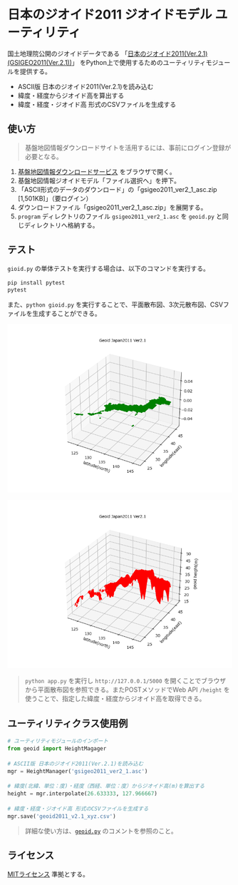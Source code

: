 # 日本のジオイド2011 ジオイドモデル ユーティリティ

国土地理院公開のジオイドデータである
「[日本のジオイド2011(Ver.2.1) (GSIGEO2011(Ver.2.1))](https://www.gsi.go.jp/buturisokuchi/grageo_geoidseika.html)」 
をPython上で使用するためのユーティリティモジュールを提供する。

- ASCII版 日本のジオイド2011(Ver.2.1)を読み込む
- 緯度・経度からジオイド高を算出する
- 緯度・経度・ジオイド高 形式のCSVファイルを生成する

## 使い方

> 基盤地図情報ダウンロードサイトを活用するには、事前にログイン登録が必要となる。

1. [基盤地図情報ダウンロードサービス](https://fgd.gsi.go.jp/download/menu.php) をブラウザで開く。
2. 基盤地図情報ジオイドモデル「ファイル選択へ」を押下。
3. 「ASCII形式のデータのダウンロード」の「gsigeo2011_ver2_1_asc.zip [1,501KB]」（要ログイン）
4. ダウンロードファイル「gsigeo2011_ver2_1_asc.zip」を展開する。
5. `program` ディレクトリのファイル `gsigeo2011_ver2_1.asc` を `geoid.py` と同じディレクトリへ格納する。

## テスト

`gioid.py` の単体テストを実行する場合は、以下のコマンドを実行する。

```bash
pip install pytest
pytest
```

また、`python gioid.py` を実行することで、平面散布図、3次元散布図、CSVファイルを生成することができる。

![平面散布図](./assets/gsigeo2011_ver2_1_2d.png) 

![3次元散布図](./assets/gsigeo2011_ver2_1_3d.png) 

> `python app.py` を実行し `http://127.0.0.1/5000` を開くことでブラウザから平面散布図を参照できる。またPOSTメソッドでWeb API `/height` を使うことで、指定した緯度・経度からジオイド高を取得できる。

## ユーティリティクラス使用例

```python
# ユーティリティモジュールのインポート
from geoid import HeightMagager

# ASCII版 日本のジオイド2011(Ver.2.1)を読み込む
mgr = HeightManager('gsigeo2011_ver2_1.asc')

# 緯度(北緯、単位：度)・経度（西経、単位：度）からジオイド高(m)を算出する
height = mgr.interpolate(26.633333, 127.966667)

# 緯度・経度・ジオイド高 形式のCSVファイルを生成する
mgr.save('geoid2011_v2.1_xyz.csv')
```

> 詳細な使い方は、[`geoid.py`](./geoid.py) のコメントを参照のこと。

## ライセンス

[MITライセンス](./LICENSE) 準拠とする。
